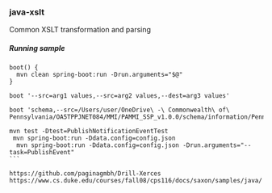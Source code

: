 ### java-xslt
Common XSLT transformation and parsing


##### Running sample

````
boot() {
  mvn clean spring-boot:run -Drun.arguments="$@"
}

boot '--src=arg1 values,--src=arg2 values,--dest=arg3 values'

boot 'schema,--src=/Users/user/OneDrive\ -\ Commonwealth\ of\ Pennsylvania/OA5TPPJNET084/MMI/PAMMI_SSP_v1.0.0/schema/information/PennDOTDriver_IEPD/schema'
````

````
mvn test -Dtest=PublishNotificationEventTest
 mvn spring-boot:run -Ddata.config=config.json
  mvn spring-boot:run -Ddata.config=config.json -Drun.arguments="--task=PublishEvent"
```

https://github.com/paginagmbh/Drill-Xerces
https://www.cs.duke.edu/courses/fall08/cps116/docs/saxon/samples/java/

